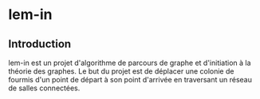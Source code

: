 # lem-in

## Introduction
lem-in est un projet d'algorithme de parcours de graphe et d'initiation à la théorie des graphes.
Le but du projet est de déplacer une colonie de fourmis d'un point de départ à son point d'arrivée en traversant un réseau de salles connectées.
